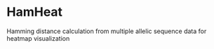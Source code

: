 # HamHeat
Hamming distance calculation from multiple allelic sequence data for heatmap visualization
